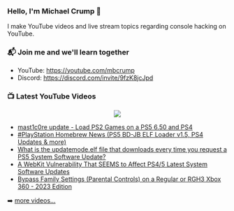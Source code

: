 ### Hello, I'm Michael Crump 👋

I make YouTube videos and live stream topics regarding console hacking on YouTube. 

### 📬 Join me and we'll learn together

- YouTube: https://youtube.com/mbcrump
- Discord: https://discord.com/invite/9fzK8jcJpd

### 📺 Latest YouTube Videos

<div align="center">

[<img src="https://img.shields.io/badge/-Subscribe-red?style=for-the-badge&logo=youtube&logoColor=white"/>](https://www.youtube.com/c/mbcrump?sub_confirmation=1)

</div>

<!-- YOUTUBE:START -->
- [mast1c0re update - Load PS2 Games on a PS5 6.50 and PS4](https://www.youtube.com/watch?v=jaKgxfsD5nM)
- [#PlayStation Homebrew News &lpar;PS5 BD-JB ELF Loader v1.5, PS4 Updates &amp; more&rpar;](https://www.youtube.com/watch?v=cZX6GqkGdLI)
- [What is the updatemode.elf file that downloads every time you request a PS5 System Software Update?](https://www.youtube.com/watch?v=5UangMfeykU)
- [A WebKit Vulnerability That SEEMS to Affect PS4/5 Latest System Software Updates](https://www.youtube.com/watch?v=Uf_GyYRrjY0)
- [Bypass Family Settings &lpar;Parental Controls&rpar; on a Regular or RGH3 Xbox 360 - 2023 Edition](https://www.youtube.com/watch?v=voQL1YqaTUo)
<!-- YOUTUBE:END -->

➡️ [more videos...](https://youtube.com/mbcrump)

